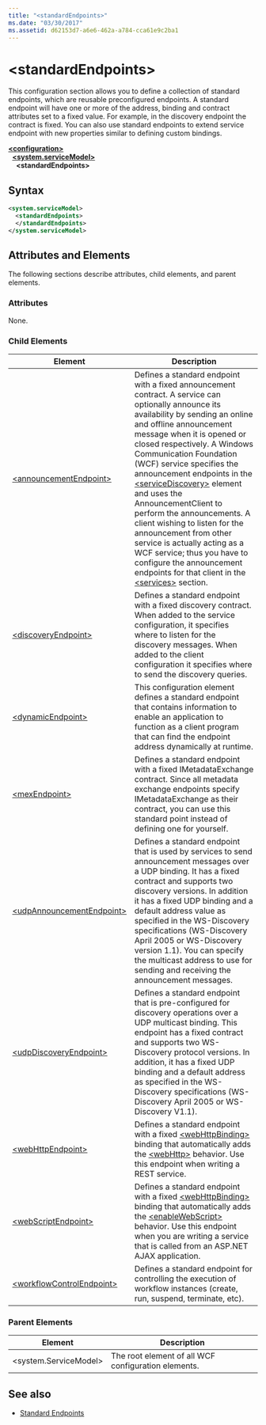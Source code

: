 ```yaml
---
title: "<standardEndpoints>"
ms.date: "03/30/2017"
ms.assetid: d62153d7-a6e6-462a-a784-cca61e9c2ba1
---
```

# \<standardEndpoints>
This configuration section allows you to define a collection of standard endpoints, which are reusable preconfigured endpoints. A standard endpoint will have one or more of the address, binding and contract attributes set to a fixed value. For example, in the discovery endpoint the contract is fixed. You can also use standard endpoints to extend service endpoint with new properties similar to defining custom bindings.  
  
[**\<configuration>**](../configuration-element.md)\
&nbsp;&nbsp;[**\<system.serviceModel>**](system-servicemodel.md)\
&nbsp;&nbsp;&nbsp;&nbsp;**\<standardEndpoints>**  
  
## Syntax  
  
```xml  
<system.serviceModel>
  <standardEndpoints>
  </standardEndpoints>
</system.serviceModel>
```  
  
## Attributes and Elements  
 The following sections describe attributes, child elements, and parent elements.  
  
### Attributes  
 None.  
  
### Child Elements  
  
|Element|Description|  
|-------------|-----------------|  
|[\<announcementEndpoint>](announcementendpoint.md)|Defines a standard endpoint with a fixed announcement contract. A service can optionally announce its availability by sending an online and offline announcement message when it is opened or closed respectively. A Windows Communication Foundation (WCF) service specifies the announcement endpoints in the [\<serviceDiscovery>](servicediscovery.md) element and uses the AnnouncementClient to perform the announcements. A client wishing to listen for the announcement from other service is actually acting as a WCF service; thus you have to configure the announcement endpoints for that client in the [\<services>](services.md) section.|  
|[\<discoveryEndpoint>](discoveryendpoint.md)|Defines a standard endpoint with a fixed discovery contract. When added to the service configuration, it specifies where to listen for the discovery messages. When added to the client configuration it specifies where to send the discovery queries.|  
|[\<dynamicEndpoint>](dynamicendpoint.md)|This configuration element defines a standard endpoint that contains information to enable an application to function as a client program that can find the endpoint address dynamically at runtime.|  
|[\<mexEndpoint>](mexendpoint.md)|Defines a standard endpoint with a fixed IMetadataExchange contract. Since all metadata exchange endpoints specify IMetadataExchange as their contract, you can use this standard point instead of defining one for yourself.|  
|[\<udpAnnouncementEndpoint>](udpannouncementendpoint.md)|Defines a standard endpoint that is used by services to send announcement messages over a UDP binding. It has a fixed contract and supports two discovery versions. In addition it has a fixed UDP binding and a default address value as specified in the WS-Discovery specifications (WS-Discovery April 2005 or WS-Discovery version 1.1). You can specify the multicast address to use for sending and receiving the announcement messages.|  
|[\<udpDiscoveryEndpoint>](udpdiscoveryendpoint.md)|Defines a standard endpoint that is pre-configured for discovery operations over a UDP multicast binding. This endpoint has a fixed contract and supports two WS-Discovery protocol versions. In addition, it has a fixed UDP binding and a default address as specified in the WS-Discovery specifications (WS-Discovery April 2005 or WS-Discovery V1.1).|  
|[\<webHttpEndpoint>](webhttpendpoint.md)|Defines a standard endpoint with a fixed [\<webHttpBinding>](webhttpbinding.md) binding that automatically adds the [\<webHttp>](webhttp.md) behavior. Use this endpoint when writing a REST service.|  
|[\<webScriptEndpoint>](webscriptendpoint.md)|Defines a standard endpoint with a fixed [\<webHttpBinding>](webhttpbinding.md) binding that automatically adds the [\<enableWebScript>](enablewebscript.md) behavior. Use this endpoint when you are writing a service that is called from an ASP.NET AJAX application.|  
|[\<workflowControlEndpoint>](workflowcontrolendpoint.md)|Defines a standard endpoint for controlling the execution of workflow instances (create, run, suspend, terminate, etc).|  
  
### Parent Elements  
  
|Element|Description|  
|-------------|-----------------|  
|\<system.ServiceModel>|The root element of all WCF configuration elements.|  
  
## See also

- [Standard Endpoints](../../../wcf/feature-details/standard-endpoints.md)
